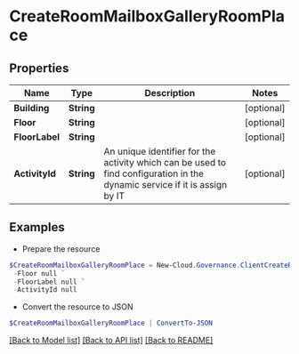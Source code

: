 # CreateRoomMailboxGalleryRoomPlace
## Properties

Name | Type | Description | Notes
------------ | ------------- | ------------- | -------------
**Building** | **String** |  | [optional] 
**Floor** | **String** |  | [optional] 
**FloorLabel** | **String** |  | [optional] 
**ActivityId** | **String** | An unique identifier for the activity which can be used to find configuration in the dynamic service if it is assign by IT | [optional] 

## Examples

- Prepare the resource
```powershell
$CreateRoomMailboxGalleryRoomPlace = New-Cloud.Governance.ClientCreateRoomMailboxGalleryRoomPlace  -Building null `
 -Floor null `
 -FloorLabel null `
 -ActivityId null
```

- Convert the resource to JSON
```powershell
$CreateRoomMailboxGalleryRoomPlace | ConvertTo-JSON
```

[[Back to Model list]](../README.md#documentation-for-models) [[Back to API list]](../README.md#documentation-for-api-endpoints) [[Back to README]](../README.md)

